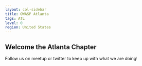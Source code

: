 ```yaml
---
layout: col-sidebar
title: OWASP Atlanta
tags: ATL
level: 0
region: United States
---
```

## Welcome the Atlanta Chapter
Follow us on meetup or twitter to keep up with what we are doing!
